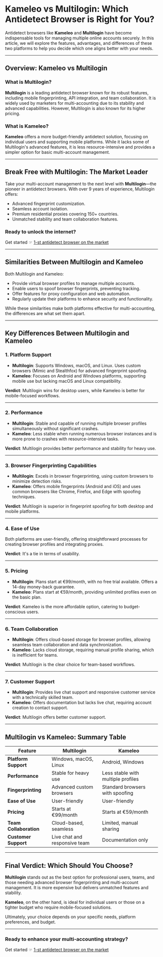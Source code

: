 # Kameleo vs Multilogin: Which Antidetect Browser is Right for You?

Antidetect browsers like **Kameleo** and **Multilogin** have become indispensable tools for managing multiple online accounts securely. In this article, we will explore the features, advantages, and differences of these two platforms to help you decide which one aligns better with your needs.

---

## Overview: Kameleo vs Multilogin

### What is Multilogin?

**Multilogin** is a leading antidetect browser known for its robust features, including mobile fingerprinting, API integration, and team collaboration. It is widely used by marketers for multi-accounting due to its stability and advanced capabilities. However, Multilogin is also known for its higher pricing.

### What is Kameleo?

**Kameleo** offers a more budget-friendly antidetect solution, focusing on individual users and supporting mobile platforms. While it lacks some of Multilogin's advanced features, it is less resource-intensive and provides a simpler option for basic multi-account management.

---

## Break Free with Multilogin: The Market Leader

Take your multi-account management to the next level with **Multilogin**—the pioneer in antidetect browsers. With over 9 years of experience, Multilogin offers:

- Advanced fingerprint customization.
- Seamless account isolation.
- Premium residential proxies covering 150+ countries.
- Unmatched stability and team collaboration features.

### Ready to unlock the internet?  
Get started ☞ [1-st antidetect browser on the market](https://bit.ly/multIlogin)

---

## Similarities Between Multilogin and Kameleo

Both Multilogin and Kameleo:

- Provide virtual browser profiles to manage multiple accounts.
- Enable users to spoof browser fingerprints, preventing tracking.
- Offer features for proxy configuration and web automation.
- Regularly update their platforms to enhance security and functionality.

While these similarities make both platforms effective for multi-accounting, the differences are what set them apart.

---

## Key Differences Between Multilogin and Kameleo

### 1. **Platform Support**

- **Multilogin**: Supports Windows, macOS, and Linux. Uses custom browsers (Mimic and Stealthfox) for advanced fingerprint spoofing.
- **Kameleo**: Focuses on Android and Windows platforms, supporting mobile use but lacking macOS and Linux compatibility.

**Verdict**: Multilogin wins for desktop users, while Kameleo is better for mobile-focused workflows.

---

### 2. **Performance**

- **Multilogin**: Stable and capable of running multiple browser profiles simultaneously without significant crashes.
- **Kameleo**: Less stable when running numerous browser instances and is more prone to crashes with resource-intensive tasks.

**Verdict**: Multilogin provides better performance and stability for heavy use.

---

### 3. **Browser Fingerprinting Capabilities**

- **Multilogin**: Excels in browser fingerprinting, using custom browsers to minimize detection risks.
- **Kameleo**: Offers mobile fingerprints (Android and iOS) and uses common browsers like Chrome, Firefox, and Edge with spoofing techniques.

**Verdict**: Multilogin is superior in fingerprint spoofing for both desktop and mobile platforms.

---

### 4. **Ease of Use**

Both platforms are user-friendly, offering straightforward processes for creating browser profiles and integrating proxies.

**Verdict**: It's a tie in terms of usability.

---

### 5. **Pricing**

- **Multilogin**: Plans start at €99/month, with no free trial available. Offers a 14-day money-back guarantee.
- **Kameleo**: Plans start at €59/month, providing unlimited profiles even on the basic plan.

**Verdict**: Kameleo is the more affordable option, catering to budget-conscious users.

---

### 6. **Team Collaboration**

- **Multilogin**: Offers cloud-based storage for browser profiles, allowing seamless team collaboration and data synchronization.
- **Kameleo**: Lacks cloud storage, requiring manual profile sharing, which is inefficient for teams.

**Verdict**: Multilogin is the clear choice for team-based workflows.

---

### 7. **Customer Support**

- **Multilogin**: Provides live chat support and responsive customer service with a technically skilled team.
- **Kameleo**: Offers documentation but lacks live chat, requiring account creation to contact support.

**Verdict**: Multilogin offers better customer support.

---

## Multilogin vs Kameleo: Summary Table

| Feature                 | Multilogin                          | Kameleo                          |
|-------------------------|-------------------------------------|----------------------------------|
| **Platform Support**    | Windows, macOS, Linux              | Android, Windows                |
| **Performance**         | Stable for heavy use               | Less stable with multiple profiles |
| **Fingerprinting**      | Advanced custom browsers           | Standard browsers with spoofing |
| **Ease of Use**         | User-friendly                      | User-friendly                   |
| **Pricing**             | Starts at €99/month                | Starts at €59/month             |
| **Team Collaboration**  | Cloud-based, seamless              | Limited, manual sharing         |
| **Customer Support**    | Live chat and responsive team      | Documentation only              |

---

## Final Verdict: Which Should You Choose?

**Multilogin** stands out as the best option for professional users, teams, and those needing advanced browser fingerprinting and multi-account management. It is more expensive but delivers unmatched features and stability.

**Kameleo**, on the other hand, is ideal for individual users or those on a tighter budget who require mobile-focused solutions.

Ultimately, your choice depends on your specific needs, platform preferences, and budget.

---

### Ready to enhance your multi-accounting strategy?  
Get started ☞ [1-st antidetect browser on the market](https://bit.ly/multIlogin)
